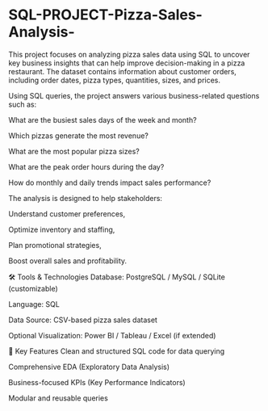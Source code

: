 # SQL-PROJECT-Pizza-Sales-Analysis-
This project focuses on analyzing pizza sales data using SQL to uncover key business insights that can help improve decision-making in a pizza restaurant. The dataset contains information about customer orders, including order dates, pizza types, quantities, sizes, and prices.  

Using SQL queries, the project answers various business-related questions such as:

What are the busiest sales days of the week and month?

Which pizzas generate the most revenue?

What are the most popular pizza sizes?

What are the peak order hours during the day?

How do monthly and daily trends impact sales performance?

The analysis is designed to help stakeholders:

Understand customer preferences,

Optimize inventory and staffing,

Plan promotional strategies,

Boost overall sales and profitability.

🛠️ Tools & Technologies
Database: PostgreSQL / MySQL / SQLite (customizable)

Language: SQL

Data Source: CSV-based pizza sales dataset

Optional Visualization: Power BI / Tableau / Excel (if extended)

📁 Key Features
Clean and structured SQL code for data querying

Comprehensive EDA (Exploratory Data Analysis)

Business-focused KPIs (Key Performance Indicators)

Modular and reusable queries

